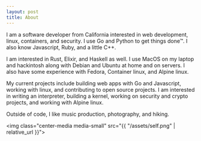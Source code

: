 ```yaml
---
layout: post
title: About
---
```


I am a software developer from California interested in web development, linux,
containers, and security. I use Go and Python to get things done™. I also know
Javascript, Ruby, and a little C++.

I am interested in Rust, Elixir, and Haskell as well. I use MacOS on my laptop
and hackintosh along with Debian and Ubuntu at home and on servers. I also have
some experience with Fedora, Container linux, and Alpine linux.

My current projects include building web apps with Go and Javascript, working
with linux, and contributing to open source projects. I am interested in writing
an interpreter, building a kernel, working on security and crypto projects, and
working with Alpine linux.

Outside of code, I like music production, photography, and hiking.

<img class="center-media media-small" src="{{ "/assets/self.png" | relative_url
}}">
